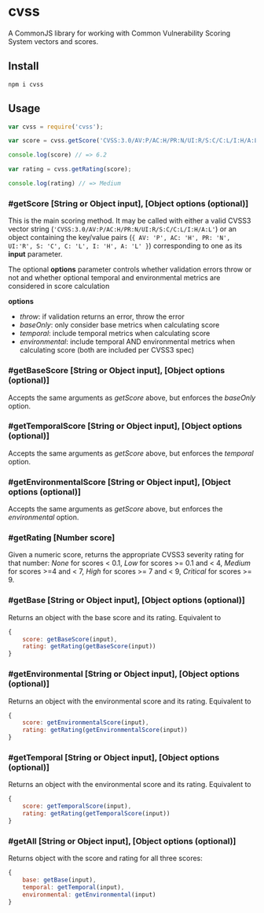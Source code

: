 # cvss
A CommonJS library for working with Common Vulnerability Scoring System vectors and scores.

## Install

`npm i cvss`

## Usage

```javascript
var cvss = require('cvss');

var score = cvss.getScore('CVSS:3.0/AV:P/AC:H/PR:N/UI:R/S:C/C:L/I:H/A:L');

console.log(score) // => 6.2

var rating = cvss.getRating(score);

console.log(rating) // => Medium
```

### #getScore [String or Object input], [Object options (optional)]

This is the main scoring method. It may be called with either a valid CVSS3 vector string (`'CVSS:3.0/AV:P/AC:H/PR:N/UI:R/S:C/C:L/I:H/A:L'`) or an object containing the key/value pairs (`{ AV: 'P', AC: 'H', PR: 'N', UI:'R', S: 'C', C: 'L', I: 'H', A: 'L' }`) corresponding to one as its **input** parameter.

The optional **options** parameter controls whether validation errors throw or not and whether optional temporal and environmental metrics are considered in score calculation

**options**
- _throw_: if validation returns an error, throw the error
- _baseOnly_: only consider base metrics when calculating score
- _temporal_: include temporal metrics when calculating score
- _environmental_: include temporal AND environmental metrics when calculating score (both are included per CVSS3 spec)

### #getBaseScore [String or Object input], [Object options (optional)]

Accepts the same arguments as _getScore_ above, but enforces the _baseOnly_ option.

### #getTemporalScore [String or Object input], [Object options (optional)]

Accepts the same arguments as _getScore_ above, but enforces the _temporal_ option.
### #getEnvironmentalScore [String or Object input], [Object options (optional)]

Accepts the same arguments as _getScore_ above, but enforces the _environmental_ option.

### #getRating [Number score]

Given a numeric score, returns the appropriate CVSS3 severity rating for that number: _None_ for scores < 0.1, _Low_ for scores >= 0.1 and < 4, _Medium_ for scores >=4 and < 7, _High_ for scores >= 7 and < 9, _Critical_ for scores >= 9.

### #getBase [String or Object input], [Object options (optional)]

Returns an object with the base score and its rating. Equivalent to
```javascript
{
    score: getBaseScore(input),
    rating: getRating(getBaseScore(input))
}
```

### #getEnvironmental [String or Object input], [Object options (optional)]

Returns an object with the environmental score and its rating. Equivalent to
```javascript
{
    score: getEnvironmentalScore(input),
    rating: getRating(getEnvironmentalScore(input))
}
```

### #getTemporal [String or Object input], [Object options (optional)]

Returns an object with the environmental score and its rating. Equivalent to
```javascript
{
    score: getTemporalScore(input),
    rating: getRating(getTemporalScore(input))
}
```

### #getAll [String or Object input], [Object options (optional)]

Returns object with the score and rating for all three scores:
```javascript
{
    base: getBase(input),
    temporal: getTemporal(input),
    environmental: getEnvironmental(input)
}
```
